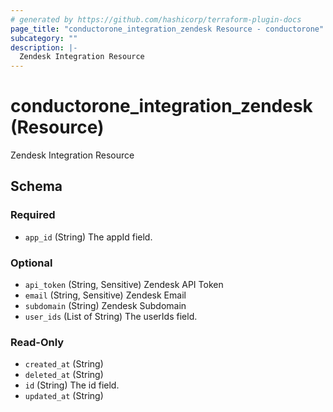 ```yaml
---
# generated by https://github.com/hashicorp/terraform-plugin-docs
page_title: "conductorone_integration_zendesk Resource - conductorone"
subcategory: ""
description: |-
  Zendesk Integration Resource
---
```


# conductorone_integration_zendesk (Resource)

Zendesk Integration Resource



<!-- schema generated by tfplugindocs -->
## Schema

### Required

- `app_id` (String) The appId field.

### Optional

- `api_token` (String, Sensitive) Zendesk API Token
- `email` (String, Sensitive) Zendesk Email
- `subdomain` (String) Zendesk Subdomain
- `user_ids` (List of String) The userIds field.

### Read-Only

- `created_at` (String)
- `deleted_at` (String)
- `id` (String) The id field.
- `updated_at` (String)
